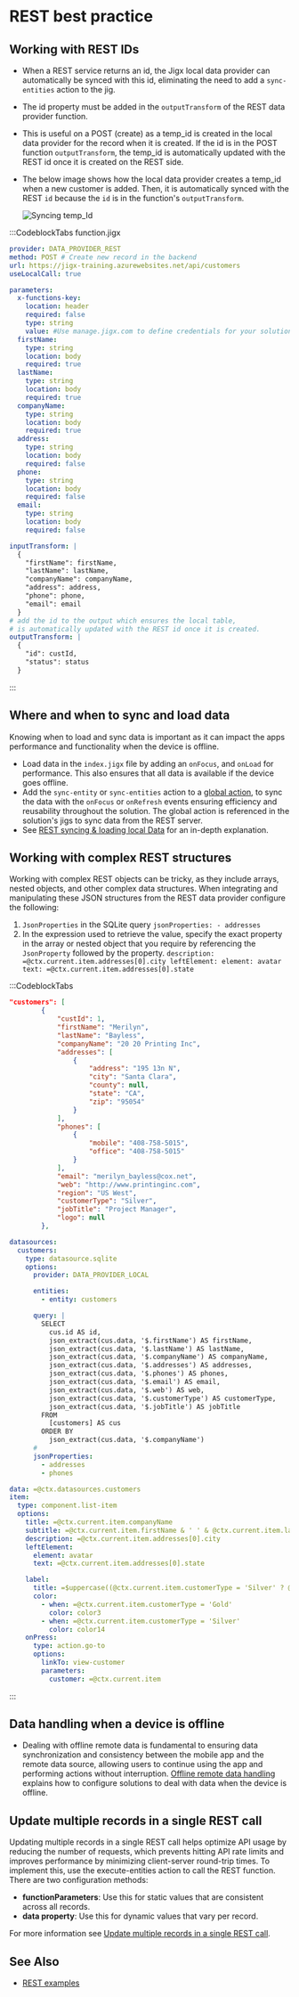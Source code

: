 # REST best practice

## Working with REST IDs

* When a REST service returns an id, the Jigx local data provider can automatically be synced with this id, eliminating the need to add a `sync-entities` action to the jig.
* The id property must be added in the `outputTransform` of the REST data provider function.
* This is useful on a POST (create) as a temp\_id is created in the local data provider for the record when it is created. If the id is in the POST function `outputTransform`, the temp\_id is automatically updated with the REST id once it is created on the REST side.
*   The below image shows how the local data provider creates a temp\_id when a new customer is added. Then, it is automatically synced with the REST `id` because the `id` is in the function's `outputTransform`.

    ![Syncing temp\_Id](https://archbee-image-uploads.s3.amazonaws.com/x7vdIDH6-ScTprfmi2XXX/VuOMkHMSZXXZRlH7jloeo_rest-id.png)

:::CodeblockTabs function.jigx

```yaml
provider: DATA_PROVIDER_REST
method: POST # Create new record in the backend
url: https://jigx-training.azurewebsites.net/api/customers
useLocalCall: true

parameters:
  x-functions-key:
    location: header
    required: false
    type: string
    value: #Use manage.jigx.com to define credentials for your solution
  firstName:
    type: string
    location: body
    required: true
  lastName:
    type: string
    location: body
    required: true
  companyName:
    type: string
    location: body
    required: true
  address:
    type: string
    location: body
    required: false
  phone:
    type: string
    location: body
    required: false
  email:
    type: string
    location: body
    required: false

inputTransform: |
  {
    "firstName": firstName,
    "lastName": lastName,
    "companyName": companyName,
    "address": address,
    "phone": phone,
    "email": email
  }
# add the id to the output which ensures the local table,
# is automatically updated with the REST id once it is created.
outputTransform: |
  {
    "id": custId,
    "status": status
  }
```

:::

## Where and when to sync and load data

Knowing when to load and sync data is important as it can impact the apps performance and functionality when the device is offline.

* Load data in the `index.jigx` file by adding an `onFocus`, and `onLoad` for performance. This also ensures that all data is available if the device goes offline.
* Add the `sync-entity` or `sync-entities` action to a [global action](../../../ui/actions.md), to sync the data with the `onFocus` or `onRefresh` events ensuring efficiency and reusability throughout the solution. The global action is referenced in the solution's jigs to sync data from the REST server.
* See [REST syncing & loading local Data](rest-syncing-_-loading-local-data.md) for an in-depth explanation.

## Working with complex REST structures

Working with complex REST objects can be tricky, as they include arrays, nested objects, and other complex data structures. When integrating and manipulating these JSON structures from the REST data provider configure the following:

1. `JsonProperties` in the SQLite query `jsonProperties: - addresses`
2. In the expression used to retrieve the value, specify the exact property in the array or nested object that you require by referencing the `JsonProperty` followed by the property. `description: =@ctx.current.item.addresses[0].city leftElement: element: avatar text: =@ctx.current.item.addresses[0].state`

:::CodeblockTabs

```json
"customers": [
        {
            "custId": 1,
            "firstName": "Merilyn",
            "lastName": "Bayless",
            "companyName": "20 20 Printing Inc",
            "addresses": [
                {
                    "address": "195 13n N",
                    "city": "Santa Clara",
                    "county": null,
                    "state": "CA",
                    "zip": "95054"
                }
            ],
            "phones": [
                {
                    "mobile": "408-758-5015",
                    "office": "408-758-5015"
                }
            ],
            "email": "merilyn_bayless@cox.net",
            "web": "http://www.printinginc.com",
            "region": "US West",
            "customerType": "Silver",
            "jobTitle": "Project Manager",
            "logo": null
        },
```

```yaml
datasources:
  customers:
    type: datasource.sqlite
    options:
      provider: DATA_PROVIDER_LOCAL

      entities:
        - entity: customers

      query: |
        SELECT 
          cus.id AS id, 
          json_extract(cus.data, '$.firstName') AS firstName, 
          json_extract(cus.data, '$.lastName') AS lastName,
          json_extract(cus.data, '$.companyName') AS companyName,
          json_extract(cus.data, '$.addresses') AS addresses,
          json_extract(cus.data, '$.phones') AS phones,
          json_extract(cus.data, '$.email') AS email,
          json_extract(cus.data, '$.web') AS web,
          json_extract(cus.data, '$.customerType') AS customerType,
          json_extract(cus.data, '$.jobTitle') AS jobTitle
        FROM 
          [customers] AS cus
        ORDER BY 
          json_extract(cus.data, '$.companyName')
      #
      jsonProperties:
        - addresses
        - phones

data: =@ctx.datasources.customers
item:
  type: component.list-item
  options:
    title: =@ctx.current.item.companyName
    subtitle: =@ctx.current.item.firstName & ' ' & @ctx.current.item.lastName
    description: =@ctx.current.item.addresses[0].city
    leftElement:
      element: avatar
      text: =@ctx.current.item.addresses[0].state

    label:
      title: =$uppercase((@ctx.current.item.customerType = 'Silver' ? @ctx.current.item.customerType:@ctx.current.item.customerType = 'Gold' ? @ctx.current.item.customerType:''))
      color:
        - when: =@ctx.current.item.customerType = 'Gold'
          color: color3
        - when: =@ctx.current.item.customerType = 'Silver'
          color: color14
    onPress:
      type: action.go-to
      options:
        linkTo: view-customer
        parameters:
          customer: =@ctx.current.item
```

:::

## Data handling when a device is offline

* Dealing with offline remote data is fundamental to ensuring data synchronization and consistency between the mobile app and the remote data source, allowing users to continue using the app and performing actions without interruption. [Offline remote data handling](../../offline-remote-data-handling.md) explains how to configure solutions to deal with data when the device is offline.

## Update multiple records in a single REST call

Updating multiple records in a single REST call helps optimize API usage by reducing the number of requests, which prevents hitting API rate limits and improves performance by minimizing client-server round-trip times. To implement this, use the execute-entities action to call the REST function. There are two configuration methods:

* **functionParameters**: Use this for static values that are consistent across all records.
* **data property**: Use this for dynamic values that vary per record.

For more information see [Update multiple records in a single REST call](https://docs.jigx.com/examples/update-multiple-records-in-a-single-rest-call).

## See Also

* [REST examples](https://docs.jigx.com/examples/rest)
